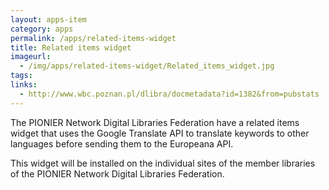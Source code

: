 ```yaml
---
layout: apps-item
category: apps
permalink: /apps/related-items-widget
title: Related items widget
imageurl:
  - /img/apps/related-items-widget/Related_items_widget.jpg
tags:
links:
  - http://www.wbc.poznan.pl/dlibra/docmetadata?id=1382&from=pubstats
---
```


The PIONIER Network Digital Libraries Federation have a related items widget that uses the Google Translate API to translate keywords to other languages before sending them to the Europeana API.

This widget will be installed on the individual sites of the member libraries of the PIONIER Network Digital Libraries Federation.
